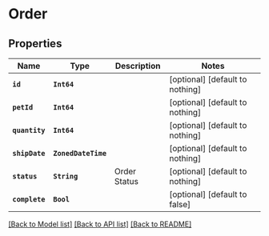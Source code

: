 # Order


## Properties
Name | Type | Description | Notes
------------ | ------------- | ------------- | -------------
**`id`** | **`Int64`** |  | [optional] [default to nothing]
**`petId`** | **`Int64`** |  | [optional] [default to nothing]
**`quantity`** | **`Int64`** |  | [optional] [default to nothing]
**`shipDate`** | **`ZonedDateTime`** |  | [optional] [default to nothing]
**`status`** | **`String`** | Order Status | [optional] [default to nothing]
**`complete`** | **`Bool`** |  | [optional] [default to false]


[[Back to Model list]](../README.md#models) [[Back to API list]](../README.md#api-endpoints) [[Back to README]](../README.md)


